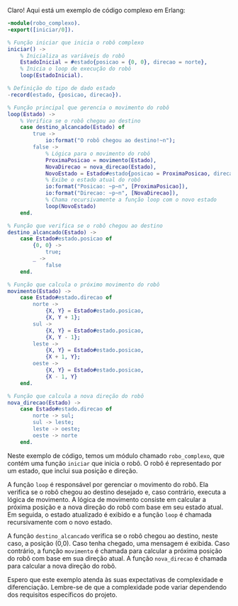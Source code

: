 Claro! Aqui está um exemplo de código complexo em Erlang:

```erlang
-module(robo_complexo).
-export([iniciar/0]).

% Função iniciar que inicia o robô complexo
iniciar() ->
    % Inicializa as variáveis do robô
    EstadoInicial = #estado{posicao = {0, 0}, direcao = norte},
    % Inicia o loop de execução do robô
    loop(EstadoInicial).

% Definição do tipo de dado estado
-record(estado, {posicao, direcao}).

% Função principal que gerencia o movimento do robô
loop(Estado) ->
    % Verifica se o robô chegou ao destino
    case destino_alcancado(Estado) of
        true ->
            io:format("O robô chegou ao destino!~n");
        false ->
            % Lógica para o movimento do robô
            ProximaPosicao = movimento(Estado),
            NovaDirecao = nova_direcao(Estado),
            NovoEstado = Estado#estado{posicao = ProximaPosicao, direcao = NovaDirecao},
            % Exibe o estado atual do robô
            io:format("Posicao: ~p~n", [ProximaPosicao]),
            io:format("Direcao: ~p~n", [NovaDirecao]),
            % Chama recursivamente a função loop com o novo estado
            loop(NovoEstado)
    end.

% Função que verifica se o robô chegou ao destino
destino_alcancado(Estado) ->
    case Estado#estado.posicao of
        {0, 0} ->
            true;
        _ ->
            false
    end.

% Função que calcula o próximo movimento do robô
movimento(Estado) ->
    case Estado#estado.direcao of
        norte ->
            {X, Y} = Estado#estado.posicao,
            {X, Y + 1};
        sul ->
            {X, Y} = Estado#estado.posicao,
            {X, Y - 1};
        leste ->
            {X, Y} = Estado#estado.posicao,
            {X + 1, Y};
        oeste ->
            {X, Y} = Estado#estado.posicao,
            {X - 1, Y}
    end.

% Função que calcula a nova direção do robô
nova_direcao(Estado) ->
    case Estado#estado.direcao of
        norte -> sul;
        sul -> leste;
        leste -> oeste;
        oeste -> norte
    end.
```

Neste exemplo de código, temos um módulo chamado `robo_complexo`, que contém uma função `iniciar` que inicia o robô. O robô é representado por um estado, que inclui sua posição e direção. 

A função `loop` é responsável por gerenciar o movimento do robô. Ela verifica se o robô chegou ao destino desejado e, caso contrário, executa a lógica de movimento. A lógica de movimento consiste em calcular a próxima posição e a nova direção do robô com base em seu estado atual. Em seguida, o estado atualizado é exibido e a função `loop` é chamada recursivamente com o novo estado.

A função `destino_alcancado` verifica se o robô chegou ao destino, neste caso, a posição (0,0). Caso tenha chegado, uma mensagem é exibida. Caso contrário, a função `movimento` é chamada para calcular a próxima posição do robô com base em sua direção atual. A função `nova_direcao` é chamada para calcular a nova direção do robô.

Espero que este exemplo atenda às suas expectativas de complexidade e diferenciação. Lembre-se de que a complexidade pode variar dependendo dos requisitos específicos do projeto.
